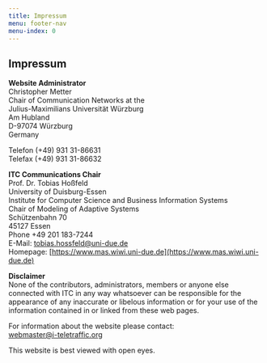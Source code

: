 ```yaml
---
title: Impressum
menu: footer-nav
menu-index: 0
---
```


## Impressum

**Website Administrator**<br/>
Christopher Metter<br/>
Chair of Communication Networks at the<br/>
Julius-Maximilians Universität Würzburg<br/>
Am Hubland<br/>
D-97074 Würzburg<br/>
Germany<br/>

Telefon (+49) 931 31-86631<br/>
Telefax (+49) 931 31-86632

**ITC Communications Chair**<br/>
Prof. Dr. Tobias Hoßfeld<br/>
University of Duisburg-Essen<br/>
Institute for Computer Science and Business Information Systems<br/>
Chair of Modeling of Adaptive Systems<br/>
Schützenbahn 70<br/>
45127 Essen<br/>
Phone +49 201 183-7244<br/>
E-Mail: [tobias.hossfeld@uni-due.de](mailto:tobias.hossfeld@uni-due.de)<br/>
Homepage: [https://www.mas.wiwi.uni-due.de](https://www.mas.wiwi.uni-due.de)

**Disclaimer**<br/>
None of the contributors, administrators, members or anyone else connected with ITC in any way whatsoever can be responsible for the appearance of any inaccurate or libelous information or for your use of the information contained in or linked from these web pages.

For information about the website please contact:<br/>
[webmaster@i-teletraffic.org](mailto:webmaster@i-teletraffic.org)

This website is best viewed with open eyes.
